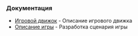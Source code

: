 ### Документация

- [Игровой движок](gameEngine.md) - Описание игрового движка
- [Описание игры](gameDescription.md) - Разработка сценария игры

